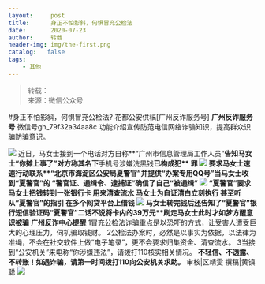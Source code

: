 ```yaml
---
layout:     post
title:      身正不怕影斜，何惧冒充公检法
date:       2020-07-23
author:     转载
header-img: img/the-first.png
catalog:   false
tags:
    - 其他
---
```


<blockquote><p>转载：<br>
来源：微信公众号</p></blockquote>

#身正不怕影斜，何惧冒充公检法?
花都公安供稿[广州反诈服务号]
**广州反诈服务号**
微信号gh_79f32a34aa8c
功能介绍宣传防范电信网络诈骗知识，提高群众识骗防骗意识。

![]({{site.baseurl}}/postimg/U80CvqU0rQoj28lia8ADCL5AW90zEfIuXVvccckuTvwAfNpzHBuiaRG7LQyt2AE7OveqdVGuAYJ67LY7Hsla8FJw.gif)
近日，马女士接到一个电话对方自称**“广州市信息管理局工作人员”**告知马女士“你摊上事了”对方称其名下**手机号涉嫌洗黑钱****已构成犯**
**罪**
![]({{site.baseurl}}/postimg/U80CvqU0rQpsEEFwGOQxaqp5vvyPImV1dA9o9EElBwBMCR5JEiaXTzpgazOHVuSG1b0y4iaibqfY8zQswdxlAjXXQ.jpeg)
要求马女士速速行动联系**“北京市海淀区公安局夏警官”**并提供**“办案专用QQ号”******当马女士收到“夏警官”的
**“警官证、通缉令、逮捕证”**确信了自己“被通缉”
![]({{site.baseurl}}/postimg/U80CvqU0rQpsEEFwGOQxaqp5vvyPImV1twQPFgVn7hdwbVWAtHIABJoyPcnL8Yn3Z4YOiaQjLk6VvVVnmPOwsFw.png)
“夏警官”要求马女士把钱转到一张银行卡
用来**清查流水**
马女士为自证清白立刻执行
甚至听从“夏警官”的指引
在多个**网贷平台上借钱**
![]({{site.baseurl}}/postimg/U80CvqU0rQpsEEFwGOQxaqp5vvyPImV1vaXW51ia53bagfQGwo3HI3pqLCzpIyj4P7MiaZF73uCSdz3xl2hGqU3g.other)
马女士转完钱后还告知了“夏警官”银行短信验证码“夏警官”二话不说将卡内的**39万元**刷走马女士此时才如梦方醒意识被骗****
**广州反诈中心提醒**
1冒充公检法诈骗重点是以恐吓的方式，让受害人遭受巨大的心理压力，伺机骗取钱财。
2公检法办案时，必然是以事实为依据，以法律为准绳，不会在社交软件上做“电子笔录”，更不会要求归集资金、清查流水。
3当接到“公安机关”来电称“你涉嫌违法”，请拨打110核实相关情况。
**不轻信、不透露、不转账！如遇诈骗，请第一时间拨打110向公安机关求助。**
审核|区靖雯
撰稿|黄镇聪
![]({{site.baseurl}}/postimg/U80CvqU0rQofGyXPQv6vpZcMjTBZcrGABycFrZ1CED8MSQ0dKWbxCXL5pUibca8mgibMc8uz0eOOCLu66C3841ww.gif)
